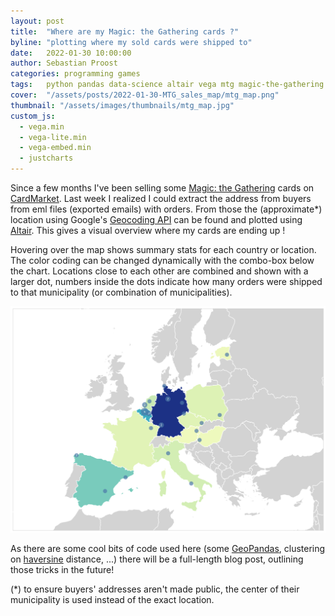 ```yaml
---
layout: post
title:  "Where are my Magic: the Gathering cards ?"
byline: "plotting where my sold cards were shipped to"
date:   2022-01-30 10:00:00
author: Sebastian Proost
categories: programming games
tags:	python pandas data-science altair vega mtg magic-the-gathering geopandas sklearn
cover:  "/assets/posts/2022-01-30-MTG_sales_map/mtg_map.png"
thumbnail: "/assets/images/thumbnails/mtg_map.jpg"
custom_js:
  - vega.min
  - vega-lite.min
  - vega-embed.min
  - justcharts
---
```


<style>
select {
  display: inline;
}
</style>

Since a few months I've been selling some [Magic: the Gathering] cards on [CardMarket]. Last week I realized I could 
extract the address from buyers from eml files (exported emails) with orders. From those the (approximate*) location 
using Google's [Geocoding API] can be found and plotted using [Altair]. This gives a visual overview where my cards are ending up !

Hovering over the map shows summary stats for each country or location. The color coding can be changed dynamically with
the combo-box below the chart. Locations close to each other are combined and shown with a larger dot, 
numbers inside the dots indicate how many orders were shipped to that municipality (or combination of municipalities).

[![Interactive map of CardMarket sales](/assets/posts/2022-01-30-MTG_sales_map/mtg_map.png)](/assets/posts/2022-01-30-MTG_sales_map/mtg_map.json)

As there are some cool bits of code used here (some [GeoPandas], clustering on [haversine] distance, ...) there will
be a full-length blog post, outlining those tricks in the future!

(*) to ensure buyers' addresses aren't made public, the center of their municipality is used instead of the exact 
location.

[Altair]: https://altair-viz.github.io/
[justcharts]: https://github.com/koaning/justcharts
[Vega]: https://vega.github.io/
[Geocoding API]: https://developers.google.com/maps/documentation/geocoding/overview
[Magic: the Gathering]: https://magic.wizards.com/en
[CardMarket]: https://www.cardmarket.com/
[GeoPandas]: https://geopandas.org/en/stable/
[haversine]: https://en.wikipedia.org/wiki/Haversine_formula
